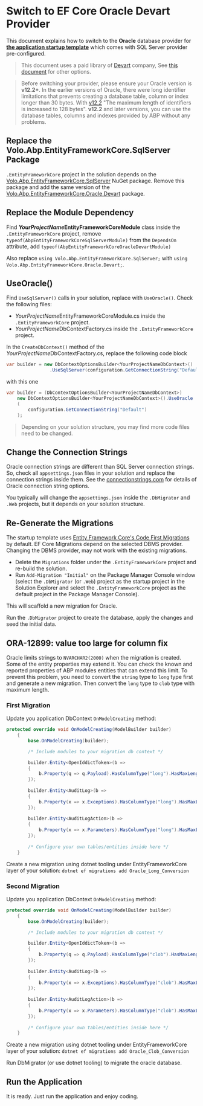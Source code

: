 # Switch to EF Core Oracle Devart Provider

This document explains how to switch to the **Oracle** database provider for **[the application startup template](Startup-Templates/Application.md)** which comes with SQL Server provider pre-configured.

> This document uses a paid library of [Devart](https://www.devart.com/dotconnect/oracle/) company, See [this document](Entity-Framework-Core-Oracle.md) for other options.

> Before switching your provider, please ensure your Oracle version is **v12.2+**. In the earlier versions of Oracle, there were long identifier limitations that prevents creating a database table, column or index longer than 30 bytes. With [v12.2](https://docs.oracle.com/en/database/oracle/oracle-database/12.2/newft/new-features.html#GUID-64283AD6-0939-47B0-856E-5E9255D7246B) "The maximum length of identifiers is increased to 128 bytes". **v12.2** and later versions, you can use the database tables, columns and indexes provided by ABP without any problems. 

## Replace the Volo.Abp.EntityFrameworkCore.SqlServer Package

`.EntityFrameworkCore` project in the solution depends on the [Volo.Abp.EntityFrameworkCore.SqlServer](https://www.nuget.org/packages/Volo.Abp.EntityFrameworkCore.SqlServer) NuGet package. Remove this package and add the same version of the [Volo.Abp.EntityFrameworkCore.Oracle.Devart](https://www.nuget.org/packages/Volo.Abp.EntityFrameworkCore.Oracle.Devart) package.

## Replace the Module Dependency

Find ***YourProjectName*EntityFrameworkCoreModule** class inside the `.EntityFrameworkCore` project, remove `typeof(AbpEntityFrameworkCoreSqlServerModule)` from the `DependsOn` attribute, add `typeof(AbpEntityFrameworkCoreOracleDevartModule)`

Also replace `using Volo.Abp.EntityFrameworkCore.SqlServer;` with `using Volo.Abp.EntityFrameworkCore.Oracle.Devart;`.

## UseOracle()

Find `UseSqlServer()` calls in your solution, replace with `UseOracle()`. Check the following files:

* *YourProjectName*EntityFrameworkCoreModule.cs inside the `.EntityFrameworkCore` project.
* *YourProjectName*DbContextFactory.cs inside the `.EntityFrameworkCore` project.


In the `CreateDbContext()` method of the *YourProjectName*DbContextFactory.cs, replace the following code block

```csharp
var builder = new DbContextOptionsBuilder<YourProjectNameDbContext>()
                .UseSqlServer(configuration.GetConnectionString("Default"));
```

with this one
```csharp
var builder = (DbContextOptionsBuilder<YourProjectNameDbContext>)
	new DbContextOptionsBuilder<YourProjectNameDbContext>().UseOracle
	(
		configuration.GetConnectionString("Default")
	);
```

> Depending on your solution structure, you may find more code files need to be changed.

## Change the Connection Strings

Oracle connection strings are different than SQL Server connection strings. So, check all `appsettings.json` files in your solution and replace the connection strings inside them. See the [connectionstrings.com]( https://www.connectionstrings.com/oracle/ ) for details of Oracle connection string options.

You typically will change the `appsettings.json` inside the `.DbMigrator` and `.Web` projects, but it depends on your solution structure.

## Re-Generate the Migrations

The startup template uses [Entity Framework Core's Code First Migrations](https://docs.microsoft.com/en-us/ef/core/managing-schemas/migrations/) by default. 
EF Core Migrations depend on the selected DBMS provider. Changing the DBMS provider, may not work with the existing migrations.

* Delete the `Migrations` folder under the `.EntityFrameworkCore` project and re-build the solution.
* Run `Add-Migration "Initial"` on the Package Manager Console window (select the `.DbMigrator`  (or `.Web`) project as the startup project in the Solution Explorer and select the `.EntityFrameworkCore` project as the default project in the Package Manager Console).

This will scaffold a new migration for Oracle.

Run the `.DbMigrator` project to create the database, apply the changes and seed the initial data.

## ORA-12899: value too large for column fix

Oracle limits strings to `NVARCHAR2(2000)` when the migration is created. Some of the entity properties may extend it. You can check the known and reported properties of ABP modules entities that can extend this limit. To prevent this problem, you need to convert the `string` type to `long`  type first and generate a new migration. Then convert the `long` type to `clob` type with maximum length. 

### First Migration

Update you application DbContext `OnModelCreating` method:

```csharp
protected override void OnModelCreating(ModelBuilder builder)
    {
        base.OnModelCreating(builder);

        /* Include modules to your migration db context */

        builder.Entity<OpenIddictToken>(b =>
        {
            b.Property(q => q.Payload).HasColumnType("long").HasMaxLength(int.MaxValue);
        });
        
        builder.Entity<AuditLog>(b =>
        {
            b.Property(x => x.Exceptions).HasColumnType("long").HasMaxLength(int.MaxValue);
        });
        
        builder.Entity<AuditLogAction>(b =>
        {
            b.Property(x => x.Parameters).HasColumnType("long").HasMaxLength(int.MaxValue);
        });
        
        /* Configure your own tables/entities inside here */
    }
```

Create a new migration using dotnet tooling under EntityFrameworkCore layer of your solution: `dotnet ef migrations add Oracle_Long_Conversion`

### Second Migration

Update you application DbContext `OnModelCreating` method:

```csharp
protected override void OnModelCreating(ModelBuilder builder)
    {
        base.OnModelCreating(builder);

        /* Include modules to your migration db context */

        builder.Entity<OpenIddictToken>(b =>
        {
            b.Property(q => q.Payload).HasColumnType("clob").HasMaxLength(4000);
        });
        
        builder.Entity<AuditLog>(b =>
        {
            b.Property(x => x.Exceptions).HasColumnType("clob").HasMaxLength(4000);
        });
        
        builder.Entity<AuditLogAction>(b =>
        {
            b.Property(x => x.Parameters).HasColumnType("clob").HasMaxLength(4000);
        });
        
        /* Configure your own tables/entities inside here */
    }
```

Create a new migration using dotnet tooling under EntityFrameworkCore layer of your solution: `dotnet ef migrations add Oracle_Clob_Conversion`

Run DbMigrator (or use dotnet tooling) to migrate the oracle database.



## Run the Application

It is ready. Just run the application and enjoy coding.
